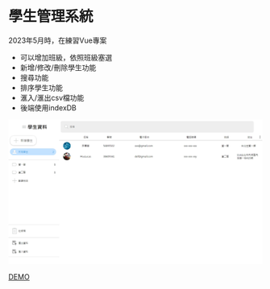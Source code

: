 # 學生管理系統

2023年5月時，在練習Vue專案

- 可以增加班級，依照班級塞選
- 新增/修改/刪除學生功能
- 搜尋功能
- 排序學生功能
- 滙入/滙出csv檔功能
- 後端使用indexDB

![alt text](public/學生管理系統.png)

[DEMO](https://lucashsu95.github.io/student-manage/)
